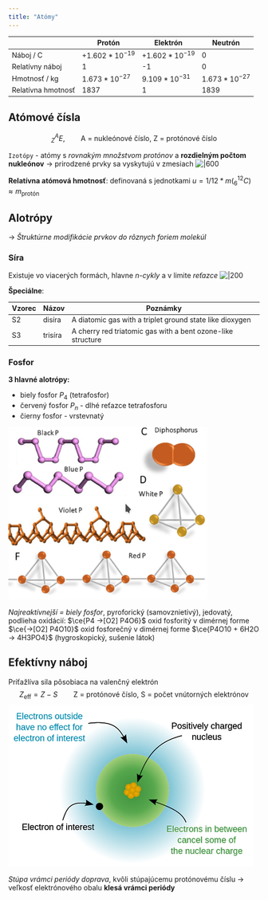```yaml
---
title: "Atómy"
---
```


|                    | Protón            | Elektrón          | Neutrón          |
| ------------------ | ----------------- | ----------------- | ---------------- |
| Náboj / C          | $+1.602*10^{-19}$ | $+1.602*10^{-19}$ | 0                |
| Relatívny náboj    | 1                 | -1                | 0                |
| Hmotnosť / kg      | $1.673*10^{-27}$  | $9.109*10^{-31}$     | $1.673*10^{-27}$ |
| Relatívna hmotnosť | 1837              | 1                 | 1839             | 

## Atómové čísla
$$^A_ZE, \qquad \text{A = nukleónové číslo, Z = protónové číslo}$$

`Izotópy` - atómy s *rovnakým množstvom protónov* a **rozdielným počtom nukleónov**
-> prirodzené prvky sa vyskytujú v zmesiach 
![|600](attachments/izotópy.png)

**Relatívna atómová hmotnosť**: definovaná s jednotkami $u = 1/12*m(^{12}_6C) \approx m_\text{protón}$

## Alotrópy
-> *Štruktúrne modifikácie prvkov do rôznych foriem molekúl*

### Síra
Existuje vo viacerých formách, hlavne *n-cykly* a v limite *reťazce*
![|200](attachments/síra_cyklus.png)

**Špeciálne**:

| Vzorec | Názov     | Poznámky                                                    |
| ------ | --------- | ----------------------------------------------------------- |
| S2     | disíra    | A diatomic gas with a triplet ground state like dioxygen    |
| S3     | trisíra   | A cherry red triatomic gas with a bent ozone-like structure |

### Fosfor
**3 hlavné alotrópy:**
- biely fosfor $P_4$ (tetrafosfor)
- červený fosfor $P_n$ - dlhé reťazce tetrafosforu
- čierny fosfor - vrstevnatý

![alotropy-fosfor](attachments/alotropy-fosfor.png)

*Najreaktívnejší = biely fosfor*, pyroforický (samovznietivý), jedovatý, podlieha oxidácií:
$\ce{P4 ->[O2] P4O6}$ oxid fosforitý v dimérnej forme $\ce{->[O2] P4O10}$ oxid fosforečný v dimérnej forme
$\ce{P4O10 + 6H2O -> 4H3PO4}$ (hygroskopický, sušenie látok)

## Efektívny náboj
Príťažlíva sila pôsobiaca na valenčný elektrón 
$$Z_{\text{eff}}=Z-S \qquad \text{Z = protónové číslo, S = počet vnútorných elektrónov}$$
![](attachments/effective_nuclear_charge.png)

*Stúpa vrámci periódy doprava*, kvôli stúpajúcemu protónovému číslu
-> veľkosť elektrónového obalu **klesá vrámci periódy**
